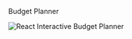 Budget Planner

![React Interactive Budget Planner](https://user-images.githubusercontent.com/76181662/164114586-e54d503c-af0f-4b2a-98a7-4c3a6104f902.gif)
